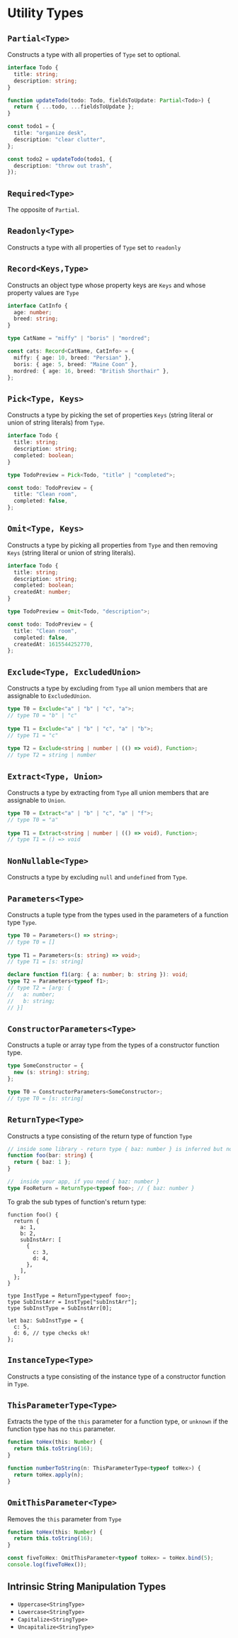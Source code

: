 # Utility Types

## `Partial<Type>`

Constructs a type with all properties of `Type` set to optional.

```ts
interface Todo {
  title: string;
  description: string;
}

function updateTodo(todo: Todo, fieldsToUpdate: Partial<Todo>) {
  return { ...todo, ...fieldsToUpdate };
}

const todo1 = {
  title: "organize desk",
  description: "clear clutter",
};

const todo2 = updateTodo(todo1, {
  description: "throw out trash",
});
```

## `Required<Type>`

The opposite of `Partial`.


## `Readonly<Type>`

Constructs a type with all properties of `Type` set to `readonly`


## `Record<Keys,Type>`

Constructs an object type whose property keys are `Keys` and whose property values are `Type`

```ts
interface CatInfo {
  age: number;
  breed: string;
}

type CatName = "miffy" | "boris" | "mordred";

const cats: Record<CatName, CatInfo> = {
  miffy: { age: 10, breed: "Persian" },
  boris: { age: 5, breed: "Maine Coon" },
  mordred: { age: 16, breed: "British Shorthair" },
};
```


## `Pick<Type, Keys>`

Constructs a type by picking the set of properties `Keys` (string literal or union of string literals) from `Type`.

```ts
interface Todo {
  title: string;
  description: string;
  completed: boolean;
}

type TodoPreview = Pick<Todo, "title" | "completed">;

const todo: TodoPreview = {
  title: "Clean room",
  completed: false,
};
```

## `Omit<Type, Keys>`

Constructs a type by picking all properties from `Type` and then removing `Keys` (string literal or union of string literals).

```ts
interface Todo {
  title: string;
  description: string;
  completed: boolean;
  createdAt: number;
}

type TodoPreview = Omit<Todo, "description">;

const todo: TodoPreview = {
  title: "Clean room",
  completed: false,
  createdAt: 1615544252770,
};
```

## `Exclude<Type, ExcludedUnion>`

Constructs a type by excluding from `Type` all union members that are assignable to `ExcludedUnion`.

```ts
type T0 = Exclude<"a" | "b" | "c", "a">;
// type T0 = "b" | "c"
     
type T1 = Exclude<"a" | "b" | "c", "a" | "b">;
// type T1 = "c"
     
type T2 = Exclude<string | number | (() => void), Function>;
// type T2 = string | number
```

## `Extract<Type, Union>`

Constructs a type by extracting from `Type` all union members that are assignable to `Union`.

```ts
type T0 = Extract<"a" | "b" | "c", "a" | "f">;
// type T0 = "a"
     
type T1 = Extract<string | number | (() => void), Function>;
// type T1 = () => void
```


## `NonNullable<Type>`

Constructs a type by excluding `null` and `undefined` from `Type`.


## `Parameters<Type>`

Constructs a tuple type from the types used in the parameters of a function type `Type`.

```ts
type T0 = Parameters<() => string>;
// type T0 = []
     
type T1 = Parameters<(s: string) => void>;
// type T1 = [s: string]

declare function f1(arg: { a: number; b: string }): void;
type T2 = Parameters<typeof f1>;
// type T2 = [arg: {
//   a: number;
//   b: string;
// }]
```

## `ConstructorParameters<Type>`

Constructs a tuple or array type from the types of a constructor function type. 

```ts
type SomeConstructor = {
  new (s: string): string;
};

type T0 = ConstructorParameters<SomeConstructor>;
// type T0 = [s: string]
```


## `ReturnType<Type>`

Constructs a type consisting of the return type of function `Type`

```ts
// inside some library - return type { baz: number } is inferred but not exported
function foo(bar: string) {
  return { baz: 1 };
}

//  inside your app, if you need { baz: number }
type FooReturn = ReturnType<typeof foo>; // { baz: number }
```

To grab the sub types of function's return type:

```tsx
function foo() {
  return {
    a: 1,
    b: 2,
    subInstArr: [
      {
        c: 3,
        d: 4,
      },
    ],
  };
}

type InstType = ReturnType<typeof foo>;
type SubInstArr = InstType["subInstArr"];
type SubInstType = SubInstArr[0];

let baz: SubInstType = {
  c: 5,
  d: 6, // type checks ok!
};
```


## `InstanceType<Type>`

Constructs a type consisting of the instance type of a constructor function in `Type`.



## `ThisParameterType<Type>`

Extracts the type of the `this` parameter for a function type, or `unknown` if the function type has no `this` parameter.

```ts
function toHex(this: Number) {
  return this.toString(16);
}

function numberToString(n: ThisParameterType<typeof toHex>) {
  return toHex.apply(n);
}
```


## `OmitThisParameter<Type>`

Removes the `this` parameter from `Type`

```ts
function toHex(this: Number) {
  return this.toString(16);
}

const fiveToHex: OmitThisParameter<typeof toHex> = toHex.bind(5);
console.log(fiveToHex());
```


## Intrinsic String Manipulation Types

- `Uppercase<StringType>`
- `Lowercase<StringType>`
- `Capitalize<StringType>`
- `Uncapitalize<StringType>`